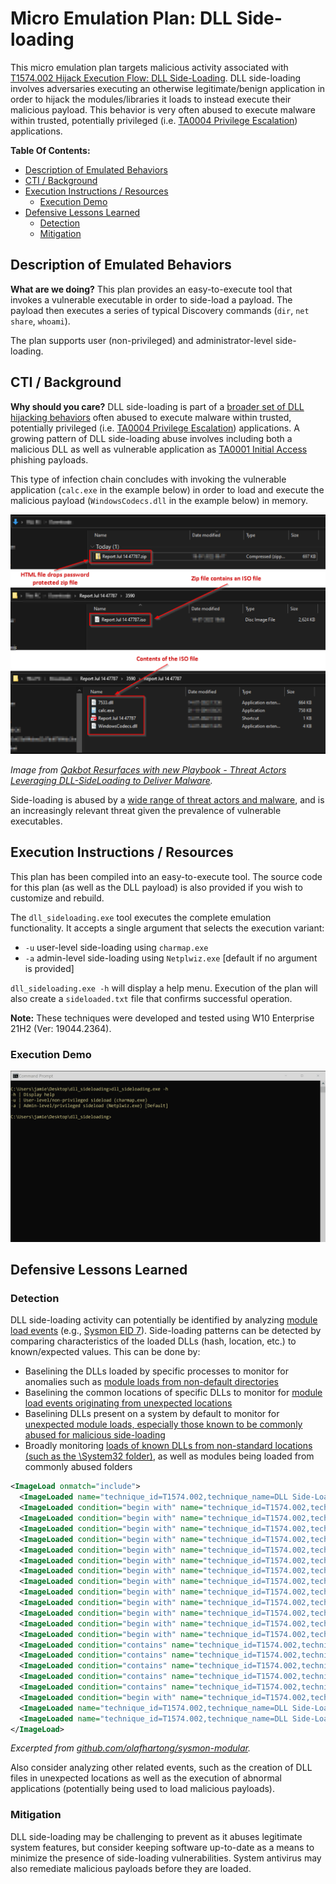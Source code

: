 # Micro Emulation Plan: DLL Side-loading

This micro emulation plan targets malicious activity associated with [T1574.002 Hijack Execution Flow: DLL Side-Loading](https://attack.mitre.org/techniques/T1574/002/). DLL side-loading involves adversaries executing an otherwise legitimate/benign application in order to hijack the modules/libraries it loads to instead execute their malicious payload. This behavior is very often abused to execute malware within trusted, potentially privileged (i.e. [TA0004 Privilege Escalation](https://attack.mitre.org/tactics/TA0004/)) applications.

**Table Of Contents:**

- [Description of Emulated Behaviors](#description-of-emulated-behaviors)
- [CTI / Background](#cti--background)
- [Execution Instructions / Resources](#execution-instructions--resources)
  - [Execution Demo](#execution-demo)
- [Defensive Lessons Learned](#defensive-lessons-learned)
  - [Detection](#detection)
  - [Mitigation](#mitigation)

## Description of Emulated Behaviors

**What are we doing?** This plan provides an easy-to-execute tool that invokes a vulnerable executable in order to side-load a payload. The payload then executes a series of typical Discovery commands (`dir`, `net share`, `whoami`).

The plan supports user (non-privileged) and administrator-level side-loading.

## CTI / Background

**Why should you care?**  DLL side-loading is part of a [broader set of DLL hijacking behaviors](https://www.wietzebeukema.nl/blog/hijacking-dlls-in-windows) often abused to execute malware within trusted, potentially privileged (i.e. [TA0004 Privilege Escalation](https://attack.mitre.org/tactics/TA0004/)) applications. A growing pattern of DLL side-loading abuse involves including both a malicious DLL as well as vulnerable application as [TA0001 Initial Access](https://attack.mitre.org/tactics/TA0001/) phishing payloads.

This type of infection chain concludes with invoking the vulnerable application (`calc.exe` in the example below) in order to load and execute the malicious payload (`WindowsCodecs.dll` in the example below) in memory.

![DLL-Sideloading Infection Payload File Details](docs/cyble.PNG)

*Image from [Qakbot Resurfaces with new Playbook - Threat Actors Leveraging DLL-SideLoading to Deliver Malware](https://blog.cyble.com/2022/07/21/qakbot-resurfaces-with-new-playbook/).*

Side-loading is abused by a [wide range of threat actors and malware](https://web.archive.org/web/20150915072551/https://www.fireeye.com/content/dam/fireeye-www/global/en/current-threats/pdfs/rpt-dll-sideloading.pdf), and is an increasingly relevant threat given the prevalence of vulnerable executables.

## Execution Instructions / Resources

This plan has been compiled into an easy-to-execute tool. The source code for this plan (as well as the DLL payload) is also provided if you wish to customize and rebuild.

The `dll_sideloading.exe` tool executes the complete emulation functionality. It accepts a single argument that selects the execution variant:
 - `-u` user-level side-loading using `charmap.exe`
 - `-a` admin-level side-loading using `Netplwiz.exe` [default if no argument is provided]
 
 `dll_sideloading.exe -h` will display a help menu. Execution of the plan will also create a `sideloaded.txt` file that confirms successful operation.

**Note:** These techniques were developed and tested using W10 Enterprise 21H2 (Ver: 19044.2364).

### Execution Demo

![Animated screen capture demonstrating use of the tool.](docs/sideload.gif)

## Defensive Lessons Learned

### Detection

DLL side-loading activity can potentially be identified by analyzing [module load events](https://attack.mitre.org/datasources/DS0011/#Module%20Load) (e.g., [Sysmon EID 7](https://learn.microsoft.com/sysinternals/downloads/sysmon#event-id-7-image-loaded)). Side-loading patterns can be detected by comparing characteristics of the loaded DLLs (hash, location, etc.) to known/expected values. This can be done by:

- Baselining the DLLs loaded by specific processes to monitor for anomalies such as [module loads from non-default directories](https://github.com/SigmaHQ/sigma/blob/master/rules/windows/image_load/image_load_side_load_windows_defender.yml)
- Baselining the common locations of specific DLLs to monitor for [module load events originating from unexpected locations](https://github.com/SigmaHQ/sigma/blob/master/rules/windows/image_load/image_load_side_load_dbgcore_dll.yml)
- Baselining DLLs present on a system by default to monitor for [unexpected module loads, especially those known to be commonly abused for malicious side-loading](https://github.com/SigmaHQ/sigma/blob/master/rules/windows/image_load/image_load_side_load_non_existent_dlls.yml)
- Broadly monitoring [loads of known DLLs from non-standard locations (such as the \System32 folder)](https://github.com/SigmaHQ/sigma/blob/master/rules/windows/image_load/image_load_side_load_from_non_system_location.yml), as well as modules being loaded from commonly abused folders

```xml
<ImageLoad onmatch="include">
  <ImageLoaded name="technique_id=T1574.002,technique_name=DLL Side-Loading" condition="contains any">admin$;c$;\\;\appdata\;\temp\</ImageLoaded> <!-- loaded from network file share -->
  <ImageLoaded condition="begin with" name="technique_id=T1574.002,technique_name=DLL Side-Loading">c:\programdata\</ImageLoaded>
  <ImageLoaded condition="begin with" name="technique_id=T1574.002,technique_name=DLL Side-Loading">C:\Windows\Media\</ImageLoaded>
  <ImageLoaded condition="begin with" name="technique_id=T1574.002,technique_name=DLL Side-Loading">C:\Windows\addins\</ImageLoaded>
  <ImageLoaded condition="begin with" name="technique_id=T1574.002,technique_name=DLL Side-Loading">C:\Windows\system32\config\systemprofile\</ImageLoaded>
  <ImageLoaded condition="begin with" name="technique_id=T1574.002,technique_name=DLL Side-Loading">C:\Windows\Debug\</ImageLoaded>
  <ImageLoaded condition="begin with" name="technique_id=T1574.002,technique_name=DLL Side-Loading">C:\Windows\Temp</ImageLoaded>
  <ImageLoaded condition="begin with" name="technique_id=T1574.002,technique_name=DLL Side-Loading">C:\PerfLogs\</ImageLoaded>
  <ImageLoaded condition="begin with" name="technique_id=T1574.002,technique_name=DLL Side-Loading">C:\Windows\Help\</ImageLoaded>
  <ImageLoaded condition="begin with" name="technique_id=T1574.002,technique_name=DLL Side-Loading">C:\Intel\Logs\</ImageLoaded>
  <ImageLoaded condition="begin with" name="technique_id=T1574.002,technique_name=DLL Side-Loading">C:\Temp</ImageLoaded>
  <ImageLoaded condition="begin with" name="technique_id=T1574.002,technique_name=DLL Side-Loading">C:\Windows\repair\</ImageLoaded>
  <ImageLoaded condition="begin with" name="technique_id=T1574.002,technique_name=DLL Side-Loading">C:\Windows\security\</ImageLoaded>
  <ImageLoaded condition="begin with" name="technique_id=T1574.002,technique_name=DLL Side-Loading">C:\Windows\Fonts\</ImageLoaded>
  <ImageLoaded condition="contains" name="technique_id=T1574.002,technique_name=DLL Side-Loading">Downloads</ImageLoaded>
  <ImageLoaded condition="contains" name="technique_id=T1574.002,technique_name=DLL Side-Loading">Public</ImageLoaded>
  <ImageLoaded condition="contains" name="technique_id=T1574.002,technique_name=DLL Side-Loading">Documents</ImageLoaded>
  <ImageLoaded condition="contains" name="technique_id=T1574.002,technique_name=DLL Side-Loading">Music</ImageLoaded>
  <ImageLoaded condition="contains" name="technique_id=T1574.002,technique_name=DLL Side-Loading">Video</ImageLoaded>
  <ImageLoaded condition="begin with" name="technique_id=T1574.002,technique_name=DLL Side-Loading">file:</ImageLoaded>
  <ImageLoaded name="technique_id=T1574.002,technique_name=DLL Side-Loading" condition="contains">$Recycle.bin\</ImageLoaded>
  <ImageLoaded name="technique_id=T1574.002,technique_name=DLL Side-Loading" condition="contains">\Windows\IME\</ImageLoaded>
</ImageLoad>
```
*Excerpted from [github.com/olafhartong/sysmon-modular](https://github.com/olafhartong/sysmon-modular/blob/4153d4c9898ec43c86cc939d55aa45f3461ea955/7_image_load/include_suspicious_location.xml).*

Also consider analyzing other related events, such as the creation of DLL files in unexpected locations as well as the execution of abnormal applications (potentially being used to load malicious payloads).

### Mitigation

DLL side-loading may be challenging to prevent as it abuses legitimate system features, but consider keeping software up-to-date as a means to minimize the presence of side-loading vulnerabilities. System antivirus may also remediate malicious payloads before they are loaded.
